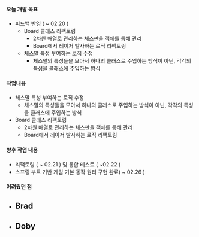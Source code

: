 #### 오늘 개발 목표

- 피드백 반영 ( ~ 02.20 )
  - Board 클래스 리팩토링
    - 2차원 배열로 관리하는 체스판을 객체를 통해 관리
    - Board에서 레이저 발사하는 로직 리팩토링
  - 체스말 특성 부여하는 로직 수정
    - 체스말의 특성들을 모아서 하나의 클래스로 주입하는 방식이 아닌, 각각의 특성을 클래스에 주입하는 방식



#### 작업내용

- 체스말 특성 부여하는 로직 수정
  - 체스말의 특성들을 모아서 하나의 클래스로 주입하는 방식이 아닌, 각각의 특성을 클래스에 주입하는 방식
- Board 클래스 리팩토링
  - 2차원 배열로 관리하는 체스판을 객체를 통해 관리
  - Board에서 레이저 발사하는 로직 리팩토링



#### 향후 작업 내용

- 리팩토링 ( ~ 02.21 ) 및 통합 테스트 ( ~02.22 ) 
- 스프링 부트 기반 게임 기본 동작 원리 구현 완료( ~ 02.26 )



#### 어려웠던 점

- Brad
  - 
- Doby
  - 